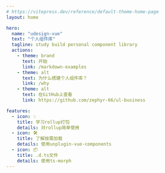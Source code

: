 ```yaml
---
# https://vitepress.dev/reference/default-theme-home-page
layout: home

hero:
  name: "udesign-vue"
  text: "个人组件库"
  tagline: study build personal component library
  actions:
    - theme: brand
      text: 开始
      link: /markdown-examples
    - theme: alt
      text: 为什么搭建个人组件库？
      link: /why
    - theme: alt
      text: 在GitHub上查看
      link: https://github.com/zephyr-66/ul-business

features:
  - icon: 💡
    title: 学习rollup打包
    details: 对rollup简单使用
  - icon: 🛠️
    title: 了解按需加载
    details: 使用unplugin-vue-components
  - icon: 📦
    title: .d.ts文件
    details: 使用ts-morph
---
```

